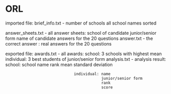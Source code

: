 ORL
===

imported file:
  brief_info.txt - number of schools
                   all school names sorted
                   
  answer_sheets.txt - all answer sheets: school of candidate
                                         junior/senior form
                                         name of candidate
                                         answers for the 20 questions
  answer.txt - the correct answer : real answers for the 20 questions


exported file:
  awards.txt - all awards: school: 3 schools with highest mean
                           individual: 3 best students of junior/senior form
  analysis.txt - analysis result: 
                                  school: school name
                                          rank
                                          mean
                                          standard deviation
                                          
                                  individual: name
                                              junior/senior form
                                              rank
                                              score
